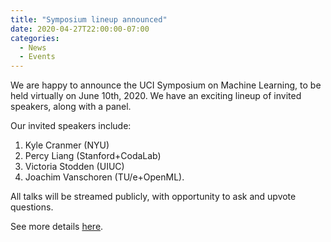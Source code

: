 ```yaml
---
title: "Symposium lineup announced"
date: 2020-04-27T22:00:00-07:00
categories:
  - News
  - Events
---
```


We are happy to announce the UCI Symposium on Machine Learning, to be held virtually on June 10th, 2020. We have an exciting lineup of invited speakers, along with a panel.

Our invited speakers include:

1. Kyle Cranmer (NYU)
2. Percy Liang (Stanford+CodaLab)
3. Victoria Stodden (UIUC)
4. Joachim Vanschoren (TU/e+OpenML).

All talks will be streamed publicly, with opportunity to ask and upvote questions.

See more details [here](/events/reprod-symposium20).